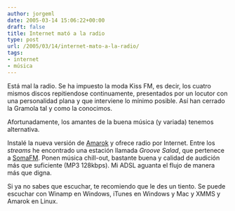 ```yaml
---
author: jorgeml
date: 2005-03-14 15:06:22+00:00
draft: false
title: Internet mató a la radio
type: post
url: /2005/03/14/internet-mato-a-la-radio/
tags:
- internet
- música
---
```


Está mal la radio. Se ha impuesto la moda Kiss FM, es decir, los cuatro mismos discos repitiendose continuamente, presentados por un locutor con una personalidad plana y que interviene lo mínimo posible. Así han cerrado la Gramola tal y como la conocimos.

Afortunadamente, los amantes de la buena música (y variada) tenemos alternativa.

Instalé la nueva versión de [Amarok](http://amarok.kde.org) y ofrece radio por Internet. Entre los _streams_ he encontrado una estación llamada _Groove Salad_, que pertenece a [SomaFM](http://somafm.com). Ponen música chill-out, bastante buena y calidad de audición más que suficiente (MP3 128kbps). Mi ADSL aguanta el flujo de manera más que digna.

Si ya no sabes que escuchar, te recomiendo que le des un tiento. Se puede escuchar con Winamp en Windows, iTunes en Windows y Mac y XMMS y Amarok en Linux.
